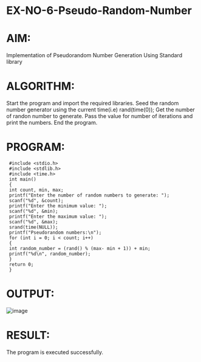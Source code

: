 # EX-NO-6-Pseudo-Random-Number

# AIM: 
Implementation of Pseudorandom Number Generation Using Standard library

# ALGORITHM:
Start the program and import the required libraries.
Seed the random number generator using the current time(i.e) rand(time(0));
Get the number of randon number to generate.
Pass the value for number of iterations and print the numbers.
End the program.

# PROGRAM:

~~~
 #include <stdio.h>
 #include <stdlib.h>
 #include <time.h>
 int main()
 {
 int count, min, max;
 printf("Enter the number of random numbers to generate: ");
 scanf("%d", &count);
 printf("Enter the minimum value: ");
 scanf("%d", &min);
 printf("Enter the maximum value: ");
 scanf("%d", &max);
 srand(time(NULL));
 printf("Pseudorandom numbers:\n");
 for (int i = 0; i < count; i++)
 {
 int random_number = (rand() % (max- min + 1)) + min;
 printf("%d\n", random_number);
 }
 return 0;
 }
~~~
# OUTPUT:

![image](https://github.com/user-attachments/assets/2ee32a81-db87-4dd8-824d-c7b417e2ffc7)

# RESULT:

The program is executed successfully.
